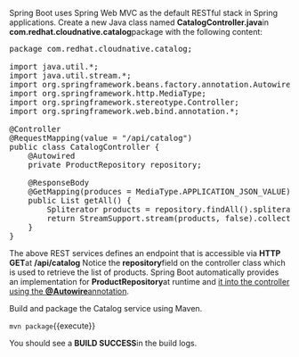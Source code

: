 Spring Boot uses Spring Web MVC as the default RESTful stack in Spring applications. Create 
a new Java class named **CatalogController.java**in **com.redhat.cloudnative.catalog**package with 
the following content:

<pre class="file" data-filename="./catalog-spring-boot/src/main/java/com/redhat/cloudnative/catalog/CatalogController.java" data-target="replace">
package com.redhat.cloudnative.catalog;

import java.util.*;
import java.util.stream.*;
import org.springframework.beans.factory.annotation.Autowired;
import org.springframework.http.MediaType;
import org.springframework.stereotype.Controller;
import org.springframework.web.bind.annotation.*;

@Controller
@RequestMapping(value = "/api/catalog")
public class CatalogController {
    @Autowired
    private ProductRepository repository;

    @ResponseBody
    @GetMapping(produces = MediaType.APPLICATION_JSON_VALUE)
    public List<Product> getAll() {
        Spliterator<Product> products = repository.findAll().spliterator();
        return StreamSupport.stream(products, false).collect(Collectors.toList());
    }
}
</pre>

The above REST services defines an endpoint that is accessible via **HTTP GET**at **/api/catalog** Notice 
the **repository**field on the controller class which is used to retrieve the list of products. Spring Boot 
automatically provides an implementation for **ProductRepository**at runtime and 
[it into the controller using the **@Autowire**annotation](https://docs.spring.io/spring-boot/docs/current/reference/html/using-boot-spring-beans-and-dependency-injection.html).

Build and package the Catalog service using Maven.

`mvn package`{{execute}}

You should see a **BUILD SUCCESS**in the build logs.

